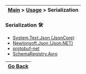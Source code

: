 | [Main](/README.md) > [Usage](/docs/Usage.md) > Serialization |
|--------------------------------------------------------------|

### Serialization :hammer_and_wrench:


- [System.Text.Json (JsonCore)](/docs/Serialization/JsonCore.md)
- [Newtonsoft.Json (Json.NET)](/docs/Serialization/JsonNET.md)
- [protobuf-net](/docs/Serialization/ProtobufNet.md)
- [SchemaRegistry.Avro](/docs/Serialization/SchemaRegistryAvro.md)


| [Go Back](/docs/Usage.md) |
|---------------------------| 